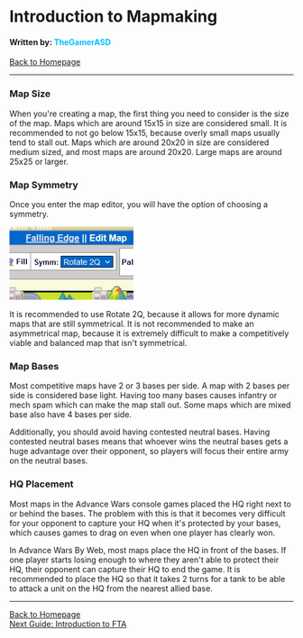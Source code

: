 # Introduction to Mapmaking
#### Written by: <span style="color:deepskyblue">TheGamerASD</span>
[Back to Homepage](..\index.html#content)

___

### Map Size
When you're creating a map, the first thing you need to consider is the size of the map.
Maps which are around 15x15 in size are considered small. It is recommended to not go below 15x15, because overly small maps usually tend to stall out. Maps which are around 20x20 in size are considered medium sized, and most maps are around 20x20. Large maps are around 25x25 or larger.

### Map Symmetry
Once you enter the map editor, you will have the option of choosing a symmetry.

![](..\images\symm.png)

It is recommended to use Rotate 2Q, because it allows for more dynamic maps that are still symmetrical. It is not recommended to make an asymmetrical map, because it is extremely difficult to make a competitively viable and balanced map that isn't symmetrical.

### Map Bases
Most competitive maps have 2 or 3 bases per side. A map with 2 bases per side is considered base light. Having too many bases causes infantry or mech spam which can make the map stall out. Some maps which are mixed base also have 4 bases per side.

Additionally, you should avoid having contested neutral bases. Having contested neutral bases means that whoever wins the neutral bases gets a huge advantage over their opponent, so players will focus their entire army on the neutral bases. 

### HQ Placement
Most maps in the Advance Wars console games placed the HQ right next to or behind the bases. The problem with this is that it becomes very difficult for your opponent to capture your HQ when it's protected by your bases, which causes games to drag on even when one player has clearly won.

In Advance Wars By Web, most maps place the HQ in front of the bases. If one player starts losing enough to where they aren't able to protect their HQ, their opponent can capture their HQ to end the game. It is recommended to place the HQ so that it takes 2 turns for a tank to be able to attack a unit on the HQ from the nearest allied base.

___

[Back to Homepage](..\index.html#content)<br>
[Next Guide: Introduction to FTA](introduction_to_fta.md#content)